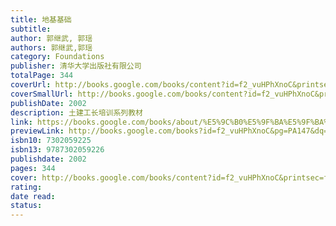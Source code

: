 ```yaml
---
title: 地基基础
subtitle: 
author: 郭继武, 郭瑶
authors: 郭继武,郭瑶
category: Foundations
publisher: 清华大学出版社有限公司
totalPage: 344
coverUrl: http://books.google.com/books/content?id=f2_vuHPhXnoC&printsec=frontcover&img=1&zoom=1&edge=curl&source=gbs_api
coverSmallUrl: http://books.google.com/books/content?id=f2_vuHPhXnoC&printsec=frontcover&img=1&zoom=5&edge=curl&source=gbs_api
publishDate: 2002
description: 土建工长培训系列教材
link: https://books.google.com/books/about/%E5%9C%B0%E5%9F%BA%E5%9F%BA%E7%A1%80.html?hl=&id=f2_vuHPhXnoC
previewLink: http://books.google.com/books?id=f2_vuHPhXnoC&pg=PA147&dq=%E5%9C%B0%E5%9F%BA%E5%9F%BA%E7%A1%80&hl=&as_pt=BOOKS&cd=1&source=gbs_api
isbn10: 7302059225
isbn13: 9787302059226
publishdate: 2002
pages: 344
cover: http://books.google.com/books/content?id=f2_vuHPhXnoC&printsec=frontcover&img=1&zoom=1&edge=curl&source=gbs_api
rating: 
date read: 
status:
---
```

